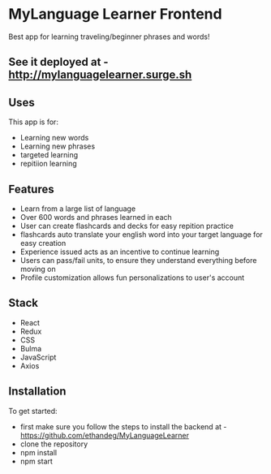 # MyLanguage Learner Frontend

Best app for learning traveling/beginner phrases and words!

## See it deployed at - http://mylanguagelearner.surge.sh

## Uses

This app is for:
* Learning new words
* Learning new phrases
* targeted learning
* repitiion learning

## Features

* Learn from a large list of language
* Over 600 words and phrases learned in each
* User can create flashcards and decks for easy repition practice
* flashcards auto translate your english word into your target language for easy creation
* Experience issued acts as an incentive to continue learning
* Users can pass/fail units, to ensure they understand everything before moving on
* Profile customization allows fun personalizations to user's account

## Stack
* React
* Redux
* CSS
* Bulma
* JavaScript
* Axios

## Installation
To get started:
* first make sure you follow the steps to install the backend at - https://github.com/ethandeg/MyLanguageLearner
* clone the repository
* npm install
* npm start